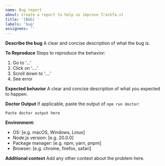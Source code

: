 ```yaml
---
name: Bug report
about: Create a report to help us improve Trackfa.st
title: '[BUG] '
labels: 'bug'
assignees: ''
---
```


**Describe the bug**
A clear and concise description of what the bug is.

**To Reproduce**
Steps to reproduce the behavior:
1. Go to '...'
2. Click on '....'
3. Scroll down to '....'
4. See error

**Expected behavior**
A clear and concise description of what you expected to happen.

**Doctor Output**
If applicable, paste the output of `npm run doctor`:

```
Paste doctor output here
```

**Environment:**
- OS: [e.g. macOS, Windows, Linux]
- Node.js version: [e.g. 20.0.0]
- Package manager: [e.g. npm, yarn, pnpm]
- Browser: [e.g. chrome, firefox, safari]

**Additional context**
Add any other context about the problem here.
